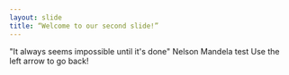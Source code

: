 ```yaml
---
layout: slide
title: “Welcome to our second slide!”
---
```

"It always seems impossible until it's done" Nelson Mandela
test
Use the left arrow to go back!
